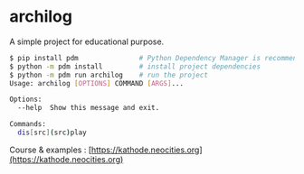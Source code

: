 # archilog

A simple project for educational purpose.

```bash
$ pip install pdm               # Python Dependency Manager is recommended
$ python -m pdm install         # install project dependencies
$ python -m pdm run archilog    # run the project
Usage: archilog [OPTIONS] COMMAND [ARGS]...

Options:
  --help  Show this message and exit.

Commands:
  dis[src](src)play
```

Course & examples : [https://kathode.neocities.org](https://kathode.neocities.org)
